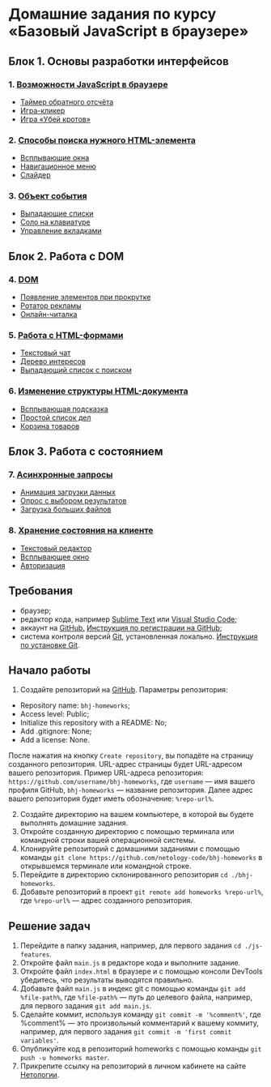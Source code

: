 # Домашние задания по курсу «Базовый JavaScript в браузере»

## Блок 1. Основы разработки интерфейсов

### 1. [Возможности JavaScript в браузере](./js-features/)
  - [Таймер обратного отсчёта](./js-features/countdown)
  - [Игра-кликер](./js-features/cookie-clicker)
  - [Игра «Убей кротов»](./js-features/mole-game)

### 2. [Способы поиска нужного HTML-элемента](./element-search/)
  - [Всплывающие окна](./element-search/popups)
  - [Навигационное меню](./element-search/menu)
  - [Слайдер](./element-search/slider)

### 3. [Объект события](./event-object/)
  - [Выпадающие списки](./event-object/dropdown)
  - [Соло на клавиатуре](./event-object/keysolo)
  - [Управление вкладками](./event-object/tabs)

## Блок 2. Работа с DOM

### 4. [DOM](./dom/)
  - [Появление элементов при прокрутке](./dom/reveal)
  - [Ротатор рекламы](./dom/ads)
  - [Онлайн-читалка](./dom/book-reader)

### 5. [Работа с HTML-формами](./html-forms/)
  - [Текстовый чат](./html-forms/chat)
  - [Дерево интересов](./html-forms/interests)
  - [Выпадающий список с поиском](./html-forms/autocomplete)

### 6. [Изменение структуры HTML-документа](./document-structure/)
  - [Всплывающая подсказка](./document-structure/tooltip)
  - [Простой список дел](./document-structure/todo)
  - [Корзина товаров](./document-structure/cart)

## Блок 3. Работа с состоянием

### 7. [Асинхронные запросы](./async-requests/)
  - [Анимация загрузки данных](./async-requests/preloader)
  - [Опрос с выбором результатов](./async-requests/poll)
  - [Загрузка больших файлов](./async-requests/progressbar)

### 8. [Хранение состояния на клиенте](./client-state/)
  - [Текстовый редактор](./client-state/text-editor)
  - [Всплывающее окно](./client-state/popup/)
  - [Авторизация](./client-state/auth/)

## Требования

* браузер;
* редактор кода, например [Sublime Text][1] или [Visual Studio Code][2];
* аккаунт на [GitHub.][0] [Инструкция по регистрации на GitHub][3];
* система контроля версий [Git][4], установленная локально. [Инструкция по установке Git][5].

## Начало работы

1. Создайте репозиторий на [GitHub][0]. Параметры репозитория:
* Repository name: `bhj-homeworks`;
* Access level: Public;
* Initialize this repository with a README: No;
* Add .gitignore: None;
* Add a license: None.

После нажатия на кнопку `Create repository`, вы попадёте на страницу созданного репозитория.
URL-адрес страницы будет URL-адресом вашего репозитория.
Пример URL-адреса репозитория: `https://github.com/username/bhj-homeworks`, где `username` — имя вашего профиля GitHub, `bhj-homeworks` — название репозитория. Далее адрес вашего репозитория будет иметь обозначение: `%repo-url%`.

2. Создайте директорию на вашем компьютере, в которой вы будете выполнять домашние задания.
3. Откройте созданную директорию с помощью терминала или командной строки вашей операционной системы.
4. Клонируйте репозиторий с домашними заданиями с помощью команды `git clone https://github.com/netology-code/bhj-homeworks` в открывшемся терминале или командной строке.
5. Перейдите в директорию склонированного репозитория `cd ./bhj-homeworks`.
6. Добавьте репозиторий в проект `git remote add homeworks %repo-url%`, где `%repo-url%` — адрес созданного репозитория.

## Решение задач
1. Перейдите в папку задания, например, для первого задания `cd ./js-features`.
2. Откройте файл `main.js` в редакторе кода и выполните задание.
3. Откройте файл `index.html` в браузере и с помощью консоли DevTools убедитесь, что результаты выводятся правильно.
4. Добавьте файл `main.js` в индекс git с помощью команды `git add %file-path%`, где `%file-path%` — путь до целевого файла, например, для первого задания `git add main.js`.
5. Сделайте коммит, используя команду `git commit -m '%comment%'`, где %comment% — это произвольный комментарий к вашему коммиту, например, для первого задания `git commit -m 'first commit variables'`.
6. Опубликуйте код в репозиторий homeworks с помощью команды `git push -u homeworks master`. 
7. Прикрепите ссылку на репозиторий в личном кабинете на сайте [Нетологии][6].


[0]: https://github.com/
[1]: https://www.sublimetext.com/
[2]: https://code.visualstudio.com/
[3]: https://github.com/netology-code/guides/blob/master/github/README.md
[4]: https://git-scm.com/
[5]: https://github.com/netology-code/guides/blob/master/git/README.md
[6]: https://netology.ru/
